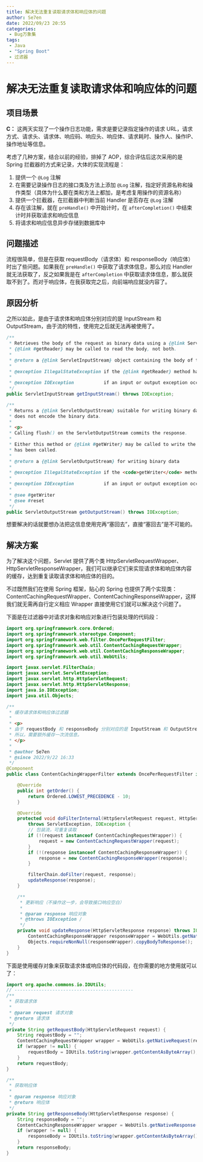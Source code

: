 ```yaml
---
title: 解决无法重复读取请求体和响应体的问题
author: Se7en
date: 2022/09/23 20:55
categories:
 - Bug万象集
tags:
 - Java
 - "Spring Boot"
 - 过滤器
---
```


# 解决无法重复读取请求体和响应体的问题

## 项目场景

**C：** 这两天实现了一个操作日志功能，需求是要记录指定操作的请求 URL，请求方式、请求头、请求体、响应码、响应头、响应体、请求耗时、操作人、操作IP、操作地址等信息。

考虑了几种方案，结合以前的经验，排掉了 AOP，综合评估后这次采用的是 Spring 拦截器的方式来记录，大体的实现流程是：

1. 提供一个 `@Log` 注解
2. 在需要记录操作日志的接口类及方法上添加 `@Log` 注解，指定好资源名称和操作类型（具体为什么要在类和方法上都加，是考虑复用操作的资源名称）
3. 提供一个拦截器，在拦截器中判断当前 Handler 是否存在 `@Log` 注解
4. 存在该注解，就在 `preHandle()` 中开始计时，在 `afterCompletion()` 中结束计时并获取请求和响应信息
5. 将请求和响应信息异步存储到数据库中


## 问题描述

流程很简单，但是在获取 requestBody（请求体）和 responseBody（响应体）时出了些问题。如果我在 `preHandle()` 中获取了请求体信息，那么对应 Handler 就无法获取了，反之如果我是在 `afterCompletion` 中获取请求体信息，那么就获取不到了。而对于响应体，在我获取完之后，向前端响应就没内容了。

## 原因分析
之所以如此，是由于请求体和响应体分别对应的是 InputStream 和 OutputStream，由于流的特性，使用完之后就无法再被使用了。

```java
/**
 * Retrieves the body of the request as binary data using a {@link ServletInputStream}. Either this method or
 * {@link #getReader} may be called to read the body, not both.
 *
 * @return a {@link ServletInputStream} object containing the body of the request
 *
 * @exception IllegalStateException if the {@link #getReader} method has already been called for this request
 *
 * @exception IOException           if an input or output exception occurred
 */
public ServletInputStream getInputStream() throws IOException;
```

```java
/**
 * Returns a {@link ServletOutputStream} suitable for writing binary data in the response. The servlet container
 * does not encode the binary data.
 *
 * <p>
 * Calling flush() on the ServletOutputStream commits the response.
 *
 * Either this method or {@link #getWriter} may be called to write the body, not both, except when {@link #reset}
 * has been called.
 *
 * @return a {@link ServletOutputStream} for writing binary data
 *
 * @exception IllegalStateException if the <code>getWriter</code> method has been called on this response
 *
 * @exception IOException           if an input or output exception occurred
 *
 * @see #getWriter
 * @see #reset
 */
public ServletOutputStream getOutputStream() throws IOException;
```

想要解决的话就要想办法把这信息使用完再“塞回去”，直接“塞回去”是不可能的。


## 解决方案

为了解决这个问题，Servlet 提供了两个类 HttpServletRequestWrapper、HttpServletResponseWrapper，我们可以继承它们来实现请求体和响应体内容的缓存，达到重复读取请求体和响应体的目的。

不过既然我们在使用 Spring 框架，贴心的 Spring 也提供了两个实现类：ContentCachingRequestWrapper、ContentCachingResponseWrapper，这样我们就无需再自行定义相应 Wrapper 直接使用它们就可以解决这个问题了。

下面是在过滤器中对请求对象和响应对象进行包装处理的代码段：


```java
import org.springframework.core.Ordered;
import org.springframework.stereotype.Component;
import org.springframework.web.filter.OncePerRequestFilter;
import org.springframework.web.util.ContentCachingRequestWrapper;
import org.springframework.web.util.ContentCachingResponseWrapper;
import org.springframework.web.util.WebUtils;

import javax.servlet.FilterChain;
import javax.servlet.ServletException;
import javax.servlet.http.HttpServletRequest;
import javax.servlet.http.HttpServletResponse;
import java.io.IOException;
import java.util.Objects;

/**
 * 缓存请求体和响应体过滤器
 *
 * <p>
 * 由于 requestBody 和 responseBody 分别对应的是 InputStream 和 OutputStream，由于流的特性，读取完之后就无法再被使用了。
 * 所以，需要额外缓存一次流信息。
 * </p>
 *
 * @author Se7en
 * @since 2022/9/22 16:33
 */
@Component
public class ContentCachingWrapperFilter extends OncePerRequestFilter implements Ordered {

    @Override
    public int getOrder() {
        return Ordered.LOWEST_PRECEDENCE - 10;
    }

    @Override
    protected void doFilterInternal(HttpServletRequest request, HttpServletResponse response, FilterChain filterChain)
        throws ServletException, IOException {
        // 包装流，可重复读取
        if (!(request instanceof ContentCachingRequestWrapper)) {
            request = new ContentCachingRequestWrapper(request);
        }
        if (!(response instanceof ContentCachingResponseWrapper)) {
            response = new ContentCachingResponseWrapper(response);
        }

        filterChain.doFilter(request, response);
        updateResponse(response);
    }

    /**
     * 更新响应（不操作这一步，会导致接口响应空白）
     *
     * @param response 响应对象
     * @throws IOException /
     */
    private void updateResponse(HttpServletResponse response) throws IOException {
        ContentCachingResponseWrapper responseWrapper = WebUtils.getNativeResponse(response, ContentCachingResponseWrapper.class);
        Objects.requireNonNull(responseWrapper).copyBodyToResponse();
    }
}

```

下面是使用缓存对象来获取请求体或响应体的代码段，在你需要的地方使用就可以了：

```java
import org.apache.commons.io.IOUtils;
// --------------------------------------------
/**
 * 获取请求体
 *
 * @param request 请求对象
 * @return 请求体
 */
private String getRequestBody(HttpServletRequest request) {
    String requestBody = "";
    ContentCachingRequestWrapper wrapper = WebUtils.getNativeRequest(request, ContentCachingRequestWrapper.class);
    if (wrapper != null) {
        requestBody = IOUtils.toString(wrapper.getContentAsByteArray(), StandardCharsets.UTF_8.toString());
    }
    return requestBody;
}

/**
 * 获取响应体
 *
 * @param response 响应对象
 * @return 响应体
 */
private String getResponseBody(HttpServletResponse response) {
    String responseBody = "";
    ContentCachingResponseWrapper wrapper = WebUtils.getNativeResponse(response, ContentCachingResponseWrapper.class);
    if (wrapper != null) {
        responseBody = IOUtils.toString(wrapper.getContentAsByteArray(), StandardCharsets.UTF_8.toString());
    }
    return responseBody;
}
```

